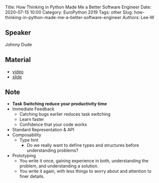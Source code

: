 Title: How Thinking in Python Made Me a Better Software Engineer
Date: 2020-07-15 10:00
Category: EuroPython 2019
Tags: other
Slug: how-thinking-in-python-made-me-a-better-software-engineer
Authors: Lee-W

## Speaker
Johnny Dude

## Material
* [video](https://www.youtube.com/watch?v=jGseHScYdSg&feature=youtu.be)
* [slide](https://drive.google.com/file/d/1crqJaP65jdl0QnOpMV_U5Cdq34fWNHcC/view)

## Note
* **Task Switching reduce your productivity time**
* Immediate Feedback
    * Catching bugs earlier reduces task switching
    * Learn faster
    * Confidence that your code works
* Standard Representation & API
* Composability
    * Type hint
        * Do we really want to define types and structures before understanding problems?
* Prototyping
    * You write it once, gaining experience in both, understanding the problem, and understanding a solution.
    * You write it again, with less things to worry about and attention to finer details.
